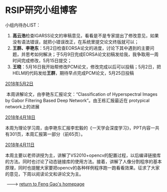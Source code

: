 #                RSIP研究小组博客

小组内待办LIST：

1.  **高云浩**检查IGARSS论文的审稿意见，看看是不是专家提出了修改意见，如果没有语法错误，就把小错误改正，在系统里提交论文终版就可以；
2. **王群、李艳东**：5月2日检查EORSA论文的进度，讨论下其中遇到的主要问题，并思考如何解决；于5月9日完成EORSA论文初稿发给我，我争取用一周时间完成修改，5月15日提交；
3. **王晓**：5月16日我开始帮修改PCM论文，修改完成以后可以投稿；5月2日，把HELM的代码发给**王群**，期待早点完成PCM论文，5月25日投稿



[2018年5月2日](./2018年5月2日组会记录.html)

​        本周讲解论文，由李艳东汇报论文：“Classification of Hyperspectral Images by Gabor Filtering Based Deep Network”。由王栋汇报最近在 protypical network上的进展

[2018年4月18日](./2018年4月18日组会记录.html)

​        本周为理论学习周，由李艳东汇报李宏毅的《一天学会深度学习》，PPT内容一共有301页，本周汇报第一部分（前65页）。

[2018年4月11日](./2018年4月11日组会记录.html)

​        本周主要以老师讲授为主，讲解了VS2010+opencv的配置过程，以后编译链接库的方法。同时也讨论了动态链接库的使用方法。接着，讲解了人像分割程序的基本原理，同时也提醒大家要把opencv的各种样例程序跑一跑看看效果。征求了大家的意见，下周以阅读论文和讲论文为主。



​        ---> [return to Feng Gao's homepage](https://summitgao.github.io/)

  